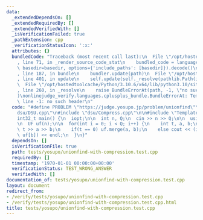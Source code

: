 ```yaml
---
data:
  _extendedDependsOn: []
  _extendedRequiredBy: []
  _extendedVerifiedWith: []
  _isVerificationFailed: true
  _pathExtension: cpp
  _verificationStatusIcon: ':x:'
  attributes: {}
  bundledCode: "Traceback (most recent call last):\n  File \"/opt/hostedtoolcache/Python/3.10.6/x64/lib/python3.10/site-packages/onlinejudge_verify/documentation/build.py\"\
    , line 71, in _render_source_code_stat\n    bundled_code = language.bundle(stat.path,\
    \ basedir=basedir, options={'include_paths': [basedir]}).decode()\n  File \"/opt/hostedtoolcache/Python/3.10.6/x64/lib/python3.10/site-packages/onlinejudge_verify/languages/cplusplus.py\"\
    , line 187, in bundle\n    bundler.update(path)\n  File \"/opt/hostedtoolcache/Python/3.10.6/x64/lib/python3.10/site-packages/onlinejudge_verify/languages/cplusplus_bundle.py\"\
    , line 401, in update\n    self.update(self._resolve(pathlib.Path(included), included_from=path))\n\
    \  File \"/opt/hostedtoolcache/Python/3.10.6/x64/lib/python3.10/site-packages/onlinejudge_verify/languages/cplusplus_bundle.py\"\
    , line 260, in _resolve\n    raise BundleErrorAt(path, -1, \"no such header\"\
    )\nonlinejudge_verify.languages.cplusplus_bundle.BundleErrorAt: Template.cpp:\
    \ line -1: no such header\n"
  code: "#define PROBLEM \"https://judge.yosupo.jp/problem/unionfind\"\n#include \"\
    dsu/DSU.cpp\"\n#include \"dsu/Compress.cpp\"\n\n#include \"Template.cpp\"\n\n\
    int32_t main() {\n  iopt;\n\n  int n, Q;\n  cin >> n >> Q;\n\n  using UF = lib::dsu::ByRank<lib::dsu::Compress>;\n\
    \n  UF uf(n);\n\n  for(int i = 0; i < Q; i++) {\n    int t, a, b;\n    cin >>\
    \ t >> a >> b;\n    if(t == 0) uf.merge(a, b);\n    else cout << (int)(uf[a] ==\
    \ uf[b]) << endl;\n  }\n}"
  dependsOn: []
  isVerificationFile: true
  path: tests/yosupo/unionfind-with-compression.test.cpp
  requiredBy: []
  timestamp: '1970-01-01 00:00:00+00:00'
  verificationStatus: TEST_WRONG_ANSWER
  verifiedWith: []
documentation_of: tests/yosupo/unionfind-with-compression.test.cpp
layout: document
redirect_from:
- /verify/tests/yosupo/unionfind-with-compression.test.cpp
- /verify/tests/yosupo/unionfind-with-compression.test.cpp.html
title: tests/yosupo/unionfind-with-compression.test.cpp
---
```


